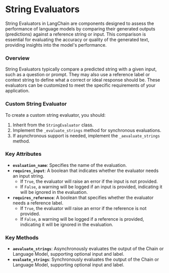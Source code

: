 # String Evaluators

String Evaluators in LangChain are components designed to assess the performance of language models by comparing their generated outputs (predictions) against a reference string or input. This comparison is essential for evaluating the accuracy or quality of the generated text, providing insights into the model's performance.

### Overview

String Evaluators typically compare a predicted string with a given input, such as a question or prompt. They may also use a reference label or context string to define what a correct or ideal response should be. These evaluators can be customized to meet the specific requirements of your application.

### Custom String Evaluator

To create a custom string evaluator, you should:
1. Inherit from the `StringEvaluator` class.
2. Implement the `_evaluate_strings` method for synchronous evaluations.
3. If asynchronous support is needed, implement the `_aevaluate_strings` method.

### Key Attributes

- **`evaluation_name`**: Specifies the name of the evaluation.
- **`requires_input`**: A boolean that indicates whether the evaluator needs an input string. 
  - If `True`, the evaluator will raise an error if the input is not provided.
  - If `False`, a warning will be logged if an input is provided, indicating it will be ignored in the evaluation.
- **`requires_reference`**: A boolean that specifies whether the evaluator needs a reference label.
  - If `True`, the evaluator will raise an error if the reference is not provided.
  - If `False`, a warning will be logged if a reference is provided, indicating it will be ignored in the evaluation.

### Key Methods

- **`aevaluate_strings`**: Asynchronously evaluates the output of the Chain or Language Model, supporting optional input and label.
- **`evaluate_strings`**: Synchronously evaluates the output of the Chain or Language Model, supporting optional input and label.
